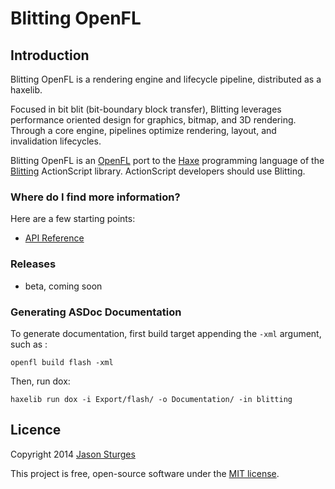 Blitting OpenFL
===============

## Introduction

Blitting OpenFL is a rendering engine and lifecycle pipeline, distributed as a haxelib.

Focused in bit blit (bit-boundary block transfer), Blitting leverages performance oriented design
for graphics, bitmap, and 3D rendering.  Through a core engine, pipelines optimize rendering, layout, and invalidation lifecycles.

Blitting OpenFL is an [OpenFL](http://www.openfl.org/) port to the [Haxe](http://haxe.org/) programming language
of the [Blitting](https://github.com/jasonsturges/blitting) ActionScript library.  ActionScript developers should use Blitting.


### Where do I find more information?

Here are a few starting points:

* [API Reference](http://api.blitting.com)


### Releases

* beta, coming soon


### Generating ASDoc Documentation

To generate documentation, first build target appending the `-xml` argument, such as :

    openfl build flash -xml

Then, run dox:

    haxelib run dox -i Export/flash/ -o Documentation/ -in blitting


## Licence

Copyright 2014 [Jason Sturges](http://jasonsturges.com)

This project is free, open-source software under the [MIT license](LICENSE.md).
